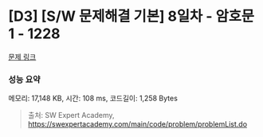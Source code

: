 # [D3] [S/W 문제해결 기본] 8일차 - 암호문1 - 1228 

[문제 링크](https://swexpertacademy.com/main/code/problem/problemDetail.do?contestProbId=AV14w-rKAHACFAYD) 

### 성능 요약

메모리: 17,148 KB, 시간: 108 ms, 코드길이: 1,258 Bytes



> 출처: SW Expert Academy, https://swexpertacademy.com/main/code/problem/problemList.do